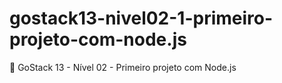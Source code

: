 # gostack13-nivel02-1-primeiro-projeto-com-node.js
🚀 GoStack 13 - Nível 02 - Primeiro projeto com Node.js

